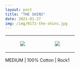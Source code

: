 ```yaml
---
layout: post
title: "THE SHINS"
date: 2021-01-27
img: /img/0172-the-shins.jpg
---
```




<table style="width:100%;"><tr><td style="vertical-align:top;">
      <figure class="tmblr-full" data-orig-height="2048" data-orig-width="1365" data-orig-src="https://concertshirts.netlify.app/shirts/0172/0172-01.jpg"><img src="https://64.media.tumblr.com/edbd60783a430d0421ee9c4e5c9521ac/8720c4aeaab48d1f-64/s540x810/1f41ff8f8fc9892f532900b0e8768e9cbb76d07d.jpg" data-orig-height="2048" data-orig-width="1365" data-orig-src="https://concertshirts.netlify.app/shirts/0172/0172-01.jpg"/></figure></td>
    <td style="vertical-align:top;">
      <figure class="tmblr-full" data-orig-height="2048" data-orig-width="1365" data-orig-src="https://concertshirts.netlify.app/shirts/0172/0172-02.jpg"><img src="https://64.media.tumblr.com/d4fc9a0c5c0ba17f371910f7593dd2d4/8720c4aeaab48d1f-5c/s540x810/362417b3d59fc54948462c11603ae22a54cdcd2b.jpg" data-orig-height="2048" data-orig-width="1365" data-orig-src="https://concertshirts.netlify.app/shirts/0172/0172-02.jpg"/></figure></td>
  </tr></table><p>
  MEDIUM | 100% Cotton | Rock1
</p>
